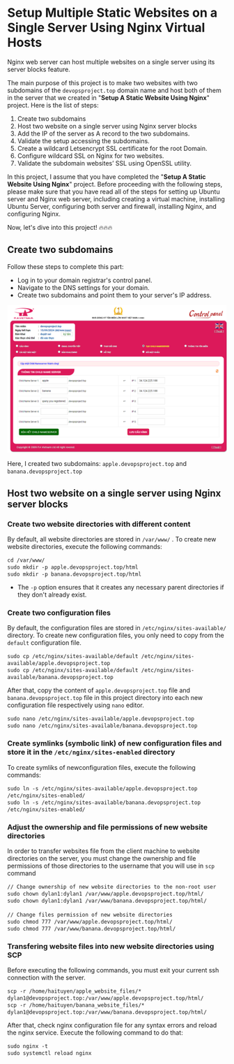 # Setup Multiple Static Websites on a Single Server Using Nginx Virtual Hosts

Nginx web server can host multiple websites on a single server using its server blocks feature.

The main purpose of this project is to make two websites with two subdomains of the `devopsproject.top` domain name and host both of them in the server that we created in "**Setup A Static Website Using Nginx**" project. Here is the list of steps:

1. Create two subdomains
2. Host two website on a single server using Nginx server blocks
3. Add the IP of the server as A record to the two subdomains.
4. Validate the setup accessing the subdomains.
5. Create a wildcard Letsencrypt SSL certificate for the root Domain.
6. Configure wildcard SSL on Nginx for two websites.
7. Validate the subdomain websites’ SSL using OpenSSL utility.

In this project, I assume that you have completed the "**Setup A Static Website Using Nginx**" project. Before proceeding with the following steps, please make sure that you have read all of the steps for setting up Ubuntu server and Nginx web server, including creating a virtual machine, installing Ubuntu Server, configuring both server and firewall, installing Nginx, and configuring Nginx.

Now, let's dive into this project! 🔥🔥🔥

## Create two subdomains

Follow these steps to complete this part: 

* Log in to your domain registrar's control panel.
* Navigate to the DNS settings for your domain.
* Create two subdomains and point them to your server's IP address.

![1695543217821](image/README/1695543217821.png)

Here, I created two subdomains: `apple.devopsproject.top` and `banana.devopsproject.top`

## Host two website on a single server using Nginx server blocks

### Create two website directories with different content

By default, all website directories are stored in `/var/www/` . To create new website directories, execute the following commands:

```
cd /var/www/
sudo mkdir -p apple.devopsproject.top/html
sudo mkdir -p banana.devopsproject.top/html
```

* The `-p` option ensures that it creates any necessary parent directories if they don't already exist.

### Create two configuration files

By default, the configuration files are stored in `/etc/nginx/sites-available/` directory. To create new configuration files, you only need to copy from the `default` configuration file.

```
sudo cp /etc/nginx/sites-available/default /etc/nginx/sites-available/apple.devopsproject.top
sudo cp /etc/nginx/sites-available/default /etc/nginx/sites-available/banana.devopsproject.top
```

After that, copy the content of `apple.devopsproject.top` file and `banana.devopsproject.top` file in this project directory into each new configuration file respectively using `nano` editor.

```
sudo nano /etc/nginx/sites-available/apple.devopsproject.top
sudo nano /etc/nginx/sites-available/banana.devopsproject.top
```

### Create symlinks (symbolic link) of new configuration files and store it in the `/etc/nginx/sites-enabled` directory

To create symliks of newconfiguration files, execute the following commands:

```
sudo ln -s /etc/nginx/sites-available/apple.devopsproject.top /etc/nginx/sites-enabled/
sudo ln -s /etc/nginx/sites-available/banana.devopsproject.top /etc/nginx/sites-enabled/
```

### Adjust the ownership and file permissions of new website directories

In order to transfer websites file from the client machine to website directories on the server, you must change the ownership and file permissions of those directories to the username that you will use in `scp` command

```
// Change ownership of new website directories to the non-root user
sudo chown dylan1:dylan1 /var/www/apple.devopsproject.top/html/
sudo chown dylan1:dylan1 /var/www/banana.devopsproject.top/html/

// Change files permission of new website directories
sudo chmod 777 /var/www/apple.devopsproject.top/html/
sudo chmod 777 /var/www/banana.devopsproject.top/html/
```

### Transfering website files into new website directories using SCP

Before executing the following commands, you must exit your current ssh connection with the server.

```
scp -r /home/haituyen/apple_website_files/* dylan1@devopsproject.top:/var/www/apple.devopsproject.top/html/
scp -r /home/haituyen/banana_website_files/* dylan1@devopsproject.top:/var/www/banana.devopsproject.top/html/
```

After that, check nginx configuration file for any syntax errors and reload the nginx service. Execute the following command to do that:

```
sudo nginx -t
sudo systemctl reload nginx
```
